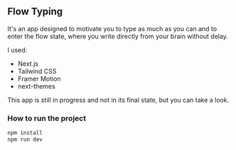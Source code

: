 ## Flow Typing

It's an app designed to motivate you to type as much as you can and to enter the flow state, where you write directly from your brain without delay.

I used:
- Next.js  
- Tailwind CSS  
- Framer Motion  
- next-themes  

This app is still in progress and not in its final state, but you can take a look.

### How to run the project

```bash
npm install
npm run dev
```